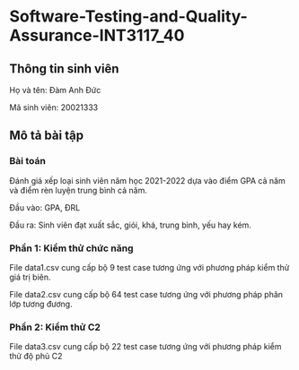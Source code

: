 # Software-Testing-and-Quality-Assurance-INT3117_40
## Thông tin sinh viên
Họ và tên: Đàm Anh Đức

Mã sinh viên: 20021333

## Mô tả bài tập
### Bài toán
Đánh giá xếp loại sinh viên năm học 2021-2022 dựa vào điểm GPA cả năm và điểm rèn luyện trung bình cả năm.

Đầu vào: GPA, ĐRL

Đầu ra: Sinh viên đạt xuất sắc, giỏi, khá, trung bình, yếu hay kém.

### Phần 1: Kiểm thử chức năng

File data1.csv cung cấp bộ 9 test case tương ứng với phương pháp kiểm thử giá trị biên.

File data2.csv cung cấp bộ 64 test case tương ứng với phương pháp phân lớp tương đương.

### Phần 2: Kiểm thử C2

File data3.csv cung cấp bộ 22 test case tương ứng với phương pháp kiểm thử độ phủ C2
